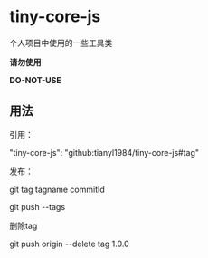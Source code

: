 # tiny-core-js

个人项目中使用的一些工具类

**请勿使用**

**DO-NOT-USE**

## 用法

引用：

"tiny-core-js": "github:tianyl1984/tiny-core-js#tag"

发布：

git tag tagname commitId

git push --tags

删除tag

git push origin --delete tag 1.0.0

